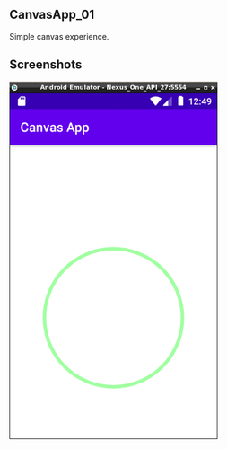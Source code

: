 ## CanvasApp_01

Simple canvas experience.

## Screenshots

![display](https://github.com/jpenrici/Android_Trainings/blob/main/CanvasApp_01_Circle/display/display_emulator.png)
